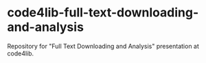 # code4lib-full-text-downloading-and-analysis
Repository for "Full Text Downloading and Analysis" presentation at code4lib.
